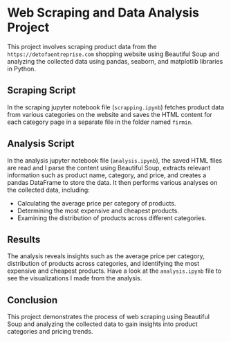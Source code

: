 # Web Scraping and Data Analysis Project

This project involves scraping product data from the `https://detofaentreprise.com` shopping website using Beautiful Soup and analyzing the collected data using pandas, seaborn, and matplotlib libraries in Python.

## Scraping Script

In the scraping jupyter notebook file (`scrapping.ipynb`) fetches product data from various categories on the website and saves the HTML content for each category page in a separate file in the folder named `firmin`.

## Analysis Script

In the analysis jupyter notebook file (`analysis.ipynb`), the saved HTML files are read and I parse the content using Beautiful Soup, extracts relevant information such as product name, category, and price, and creates a pandas DataFrame to store the data. It then performs various analyses on the collected data, including:

- Calculating the average price per category of products.
- Determining the most expensive and cheapest products.
- Examining the distribution of products across different categories.


## Results

The analysis reveals insights such as the average price per category, distribution of products across categories, and identifying the most expensive and cheapest products. Have a look at the `analysis.ipynb` file to see the visualizations I made from the analysis.

## Conclusion

This project demonstrates the process of web scraping using Beautiful Soup and analyzing the collected data to gain insights into product categories and pricing trends.

